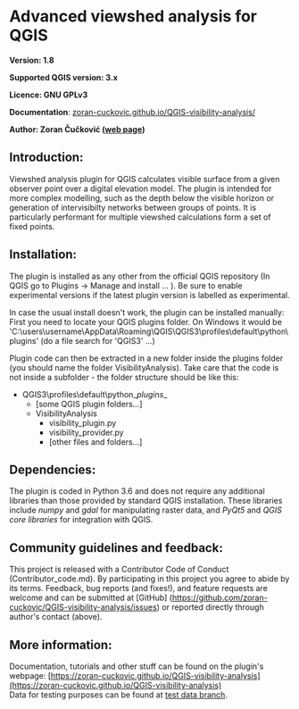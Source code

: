 ﻿Advanced viewshed analysis for QGIS 
===================================

**Version: 1.8**

**Supported QGIS version: 3.x**

**Licence: GNU GPLv3**

**Documentation**: [zoran-cuckovic.github.io/QGIS-visibility-analysis/](https:/landscapearchaeology.org/qgis-visibility-analysis/)

**Author: Zoran Čučković ([web page](http://zoran-cuckovic.from.hr))** 

Introduction:
-------------
Viewshed analysis plugin for QGIS calculates visible surface from a given observer point over a digital elevation model. The plugin is  intended for more complex modelling, such as the depth below the visible horizon or generation of intervisibilty networks between groups of points. It is particularly performant for multiple viewshed calculations form a set of fixed points.

Installation:
------------
The plugin is installed as any other from the official QGIS repository (In QGIS go to Plugins -> Manage and install ... ). Be sure to enable experimental versions if the latest plugin version is labelled as experimental.  

In case the usual install doesn't work, the plugin can be installed manually:  
First you need to locate your QGIS plugins folder. On Windows it would be 'C:\users\username\AppData\Roaming\QGIS\QGIS3\profiles\default\python\plugins' (do a file search for 'QGIS3' ...)

Plugin code can then be extracted in a new folder inside the plugins folder (you should name the folder VisibilityAnalysis). Take care that the code is not inside a subfolder - the folder structure should be like this:  

+ QGIS3\profiles\default\python\__plugins__
    + [some QGIS plugin folders...] 
    + VisibilityAnalysis   
        + visibility_plugin.py
		+ visibility_provider.py
        + [other files and folders...]  


Dependencies:
-------------
The plugin is coded in Python 3.6 and does not require any additional libraries than those provided by standard QGIS installation. These libraries include *numpy* and *gdal* for manipulating raster data, and *PyQt5* and *QGIS core libraries* for integration with QGIS.

Community guidelines and feedback:
--------------------
This project is released with a Contributor Code of Conduct (Contributor_code.md). By participating in this project you agree to abide by its terms. Feedback, bug reports (and fixes!), and feature requests are welcome and can be submitted at [GitHub] (https://github.com/zoran-cuckovic/QGIS-visibility-analysis/issues) or reported directly through author's contact (above).

More information:
--------------
Documentation, tutorials and other stuff can be found on the plugin's webpage:  [https://zoran-cuckovic.github.io/QGIS-visibility-analysis](https://zoran-cuckovic.github.io/QGIS-visibility-analysis)  
Data for testing purposes can be found at [test data branch](https://github.com/zoran-cuckovic/QGIS-visibility-analysis/tree/test-data).  

